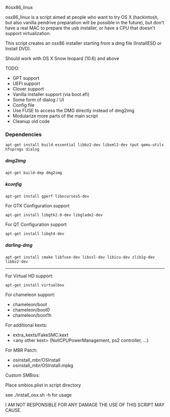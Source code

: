 #osx86_linux

osx86_linux is a script aimed at people who want to try OS X (hackintosh, but also vanilla pendrive preparation will be possible in the future), but don't have a real MAC to prepare the usb installer, or have a CPU that doesn't support 
virtualization.

This script creates an osx86 installer starting from a dmg file (InstallESD or Install DVD).

Should work with OS X Snow leopard (10.6) and above
 
TODO:
- GPT support
- UEFI support
- Clover support
- Vanilla installer support (via boot.efi)
- Some form of dialog / UI
- Config file
- Use FUSE to access the DMG directly instead of dmg2img
- Modularize more parts of the main script
- Cleanup old code

### Dependencies
`apt-get install build-essential libbz2-dev libxml2-dev tput qemu-utils hfsprogs dialog`
##### dmg2img
`apt-get build-dep dmg2img`
##### kconfig
`apt-get install gperf libncurses5-dev`

For GTK Configuration support

`apt-get install libgtk2.0-dev libglade2-dev`

For QT Configuration support

`apt-get install libqt4-dev`

##### darling-dmg
`apt-get install cmake libfuse-dev libssl-dev libicu-dev zlib1g-dev libbz2-dev`

---------------------------

For Virtual HD support:

`apt-get install virtualbox`

For chameleon support:
- chameleon/boot
- chameleon/boot0
- chameleon/boot1h

For additional kexts:
- extra_kexts/FakeSMC.kext
- \<any other kext\> (NullCPUPowerManagement, ps2 controller, ...)

For MBR Patch:
- osinstall_mbr/OSInstall
- osinstall_mbr/OSInstall.mpkg

Custom SMBios:

Place smbios.plist in script directory

see ./install_osx.sh -h for usage


I AM NOT RESPONSIBLE FOR ANY DAMAGE THE USE OF THIS SCRIPT MAY CAUSE.
